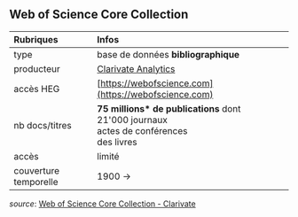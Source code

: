 ## Web of Science Core Collection

| Rubriques | Infos |
| :-------- | :---- |
| type | base de données **bibliographique** |
| producteur | [Clarivate Analytics](https://fr.wikipedia.org/wiki/Clarivate_Analytics) |
| accès HEG | [https://webofscience.com](https://webofscience.com) |
| nb docs/titres | **75 millions\* de publications** dont<br/>21'000 journaux <br/>actes de conférences <br/>des livres |
| accès | limité |
| couverture temporelle | 1900 -> |

*source*: [Web of Science Core Collection - Clarivate](https://clarivate.com/products/web-of-science/web-science-form/web-science-core-collection/)   
